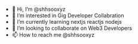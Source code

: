 - 👋 Hi, I’m @shhsooxyz
- 👀 I’m interested in Gig Developer Collabration
- 🌱 I’m currently learning nextjs reactjs nodejs 
- 💞️ I’m looking to collaborate on Web3 Developers
- 📫 How to reach me @shhsooxyz

<!---
shhsooxyz/shhsooxyz is a ✨ special ✨ repository because its `README.md` (this file) appears on your GitHub profile.
You can click the Preview link to take a look at your changes.
--->
